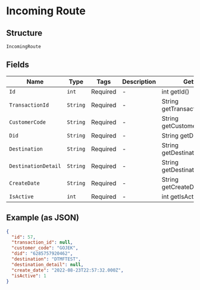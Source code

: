 
# Incoming Route

## Structure

`IncomingRoute`

## Fields

| Name | Type | Tags | Description | Getter | Setter |
|  --- | --- | --- | --- | --- | --- |
| `Id` | `int` | Required | - | int getId() | setId(int id) |
| `TransactionId` | `String` | Required | - | String getTransactionId() | setTransactionId(String transactionId) |
| `CustomerCode` | `String` | Required | - | String getCustomerCode() | setCustomerCode(String customerCode) |
| `Did` | `String` | Required | - | String getDid() | setDid(String did) |
| `Destination` | `String` | Required | - | String getDestination() | setDestination(String destination) |
| `DestinationDetail` | `String` | Required | - | String getDestinationDetail() | setDestinationDetail(String destinationDetail) |
| `CreateDate` | `String` | Required | - | String getCreateDate() | setCreateDate(String createDate) |
| `IsActive` | `int` | Required | - | int getIsActive() | setIsActive(int isActive) |

## Example (as JSON)

```json
{
  "id": 57,
  "transaction_id": null,
  "customer_code": "GOJEK",
  "did": "6285757920462",
  "destination": "DTMFTEST",
  "destination_detail": null,
  "create_date": "2022-08-23T22:57:32.000Z",
  "isActive": 1
}
```

